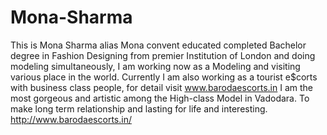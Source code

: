 # Mona-Sharma
This is Mona Sharma alias Mona convent educated completed Bachelor degree in Fashion Designing from premier Institution of London and doing modeling simultaneously, I am working now as a Modeling and visiting various place in the world. Currently I am also working as a tourist e$corts with business class people, for detail visit www.barodaescorts.in    I am the most gorgeous and artistic among the High-class Model in Vadodara. To make long term relationship and lasting for life and interesting. http://www.barodaescorts.in/
